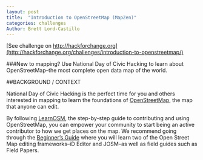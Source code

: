 ```yaml
---
layout: post
title:  "Introduction to OpenStreetMap (MapZen)"
categories: challenges
Author: Brett Lord-Castillo
---
```

[See challenge on http://hackforchange.org](http://hackforchange.org/challenges/introduction-to-openstreetmap/)  

###New to mapping? Use National Day of Civic Hacking to learn about OpenStreetMap–the most complete open data map of the world.
  
##BACKGROUND / CONTEXT  
  
National Day of Civic Hacking is the perfect time for you and others interested in mapping to learn the foundations of [OpenStreetMap](http://www.openstreetmap.org/), the map that anyone can edit.

By following [LearnOSM](http://learnosm.org/en/), the step-by-step guide to contributing and using OpenStreetMap, you can empower your community to start being an active contributor to how we get places on the map. We recommend going through the [Beginner’s Guide](http://learnosm.org/en/beginner/) where you will learn two of the Open Street Map editing frameworks–iD Editor and JOSM–as well as field guides such as Field Papers.
